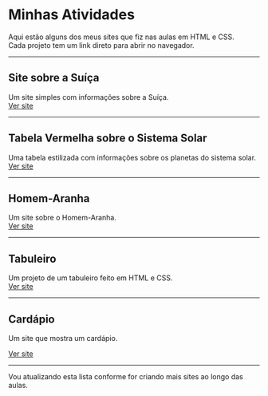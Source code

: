 # Minhas Atividades

Aqui estão alguns dos meus sites que fiz nas aulas em HTML e CSS.  
Cada projeto tem um link direto para abrir no navegador.

---

## Site sobre a Suíça
Um site simples com informações sobre a Suíça.  
[Ver site](https://91zbia.github.io/Web-Sites/Site%20sobre%20a%20Sui%C3%A7a/index.html)

---

## Tabela Vermelha sobre o Sistema Solar
Uma tabela estilizada com informações sobre os planetas do sistema solar.  
[Ver site](https://91zbia.github.io/Web-Sites/Tabela%20vermelha%20sobre%20o%20Sistema%20Solar/tabelavermelha.html)

---

## Homem-Aranha
Um site sobre o Homem-Aranha.  
[Ver site](https://91zbia.github.io/Web-Sites/origem%20homem%20aranha/)

---

## Tabuleiro
Um projeto de um tabuleiro feito em HTML e CSS.  
[Ver site](https://91zbia.github.io/Web-Sites/tabuleiro/)

---

## Cardápio   
Um site que mostra um cardápio.

[Ver site](https://91zbia.github.io/Web-Sites/cardapio%20bia/cardapio%20bia/)  


---



Vou atualizando esta lista conforme for criando mais sites ao longo das aulas.
